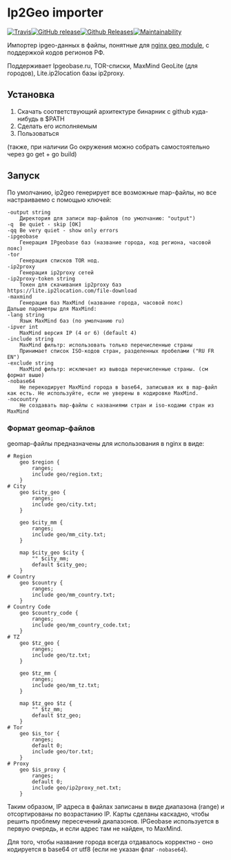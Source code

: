 # Ip2Geo importer

[![Travis](https://img.shields.io/travis/m-messiah/ip2geo.svg?style=for-the-badge)](https://travis-ci.org/m-messiah/ip2geo)[![GitHub release](https://img.shields.io/github/release/m-messiah/ip2geo.svg?style=for-the-badge)](https://github.com/m-messiah/ip2geo/releases/latest)[![Github Releases](https://img.shields.io/github/downloads/m-messiah/ip2geo/total.svg?style=for-the-badge)](https://github.com/m-messiah/ip2geo/releases)[![Maintainability](https://api.codeclimate.com/v1/badges/8687e760d260b8499393/maintainability)](https://codeclimate.com/github/m-messiah/ip2geo/maintainability)

Импортер ipgeo-данных в файлы, понятные для [nginx geo module](http://nginx.org/ru/docs/http/ngx_http_geo_module.html), с поддержкой кодов регионов РФ.

Поддерживает Ipgeobase.ru, TOR-списки, MaxMind GeoLite (для городов), Lite.ip2location базы ip2proxy.

## Установка

1. Скачать соответствующий архитектуре бинарник с github куда-нибудь в $PATH
2. Сделать его исполняемым
3. Пользоваться

(также, при наличии Go окружения можно собрать самостоятельно через go get + go build)

## Запуск

По умолчанию, ip2geo генерирует все возможные map-файлы, но все настраиваемо с помощью ключей:

    -output string
        Директория для записи map-файлов (по умолчанию: "output")
    -q  Be quiet - skip [OK]
    -qq Be very quiet - show only errors
    -ipgeobase
        Генерация IPgeobase баз (название города, код региона, часовой пояс)
    -tor
        Генерация списков TOR нод.
    -ip2proxy
        Генерация ip2proxy сетей
    -ip2proxy-token string
        Токен для скачивания ip2proxy баз https://lite.ip2location.com/file-download
    -maxmind
        Генерация баз MaxMind (название города, часовой пояс)
    Дальше параметры для MaxMind:
    -lang string
        Язык MaxMind баз (по умолчанию ru)
    -ipver int
        MaxMind версия IP (4 or 6) (default 4)
    -include string
        MaxMind фильтр: использовать только перечисленные страны  
        Принимает список ISO-кодов стран, разделенных пробелами ("RU FR EN")
    -exclude string
        MaxMind фильтр: исключает из вывода перечисленные страны. (см формат выше)
    -nobase64
        Не перекодирует MaxMind города в base64, записывая их в map-файл как есть. Не используйте, если не уверены в кодировке MaxMind.
    -nocountry
        Не создавать map-файлы с названиями стран и iso-кодами стран из MaxMind
    

### Формат geomap-файлов

geomap-файлы предназначены для использования в nginx в виде:

```nginx
# Region
    geo $region {
        ranges;
        include geo/region.txt;
    }
# City
    geo $city_geo {
        ranges;
        include geo/city.txt;
    }

    geo $city_mm {
        ranges;
        include geo/mm_city.txt;
    }

    map $city_geo $city {
        "" $city_mm;
        default $city_geo;
    }
# Country
    geo $country {
        ranges;
        include geo/mm_country.txt;
    }
# Country Code
    geo $country_code {
        ranges;
        include geo/mm_country_code.txt;
    }
# TZ
    geo $tz_geo {
        ranges;
        include geo/tz.txt;
    }

    geo $tz_mm {
        ranges;
        include geo/mm_tz.txt;
    }

    map $tz_geo $tz {
        "" $tz_mm;
        default $tz_geo;
    }
# Tor
    geo $is_tor {
        ranges;
        default 0;
        include geo/tor.txt;
    }
# Proxy
    geo $is_proxy {
        ranges;
        default 0;
        include geo/ip2proxy_net.txt;
    }
```

Таким образом, IP адреса в файлах записаны в виде диапазона (range) и отсортированы по возрастанию IP. Карты сделаны каскадно, чтобы решить проблему пересечений диапазонов. IPGeobase используется в первую очередь, и если адрес там не найден, то MaxMind.

Для того, чтобы название города всегда отдавалось корректно - оно кодируется в base64 от utf8 (если не указан флаг `-nobase64`).
